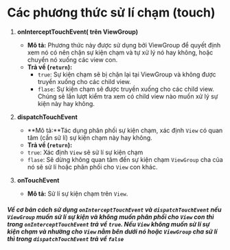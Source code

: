 # Các phương thức sử lí chạm (touch)

1. **onInterceptTouchEvent( trên ViewGroup)**
   - **Mô tả:**  Phương thức này được sử dụng bởi ViewGroup để quyết định xem nó có nên chặn sự kiện chạm và tự xử lý nó hay không, hoặc chuyển nó xuống các view con.
   - **Trả về (`return`):**
     - `true`: Sự kiện chạm sẽ bị chặn lại tại ViewGroup và không được truyền xuống cho các child view.
     - `flase`: Sự kiện chạm sẽ được truyền xuống cho các child view. Chúng sẽ lần lượt kiểm tra xem có child view nào muốn xử lý sự kiện này hay không.
   
2. **dispatchTouchEvent**
   - **Mô tả:**Tác dụng phân phối sự kiện chạm, xác định `View` có quan tâm (cần sử lí) sự kiện chạm này hay không.
   -  **Trả về (`return`):**
     - `true`: Xác định `View` sẽ sử lí sự kiện chạm 
     - `flase`: Sẽ dừng không quan tâm đến sự kiện chạm `ViewGroup` cha của nó sẽ sử lí hoặc phân phối cho `View` con khác.

3. **onTouchEvent**
   - **Mô tả:** Sử lí sự kiện chạm trên  `View`.
   
##### Về cơ bản cách sử dụng `onInterceptTouchEvent` và `dispatchTouchEvent` nếu `ViewGroup` muốn sử lí sự kiện và không muốn phân phối cho `View` con thì trong `onInterceptTouchEvent` trả về `true`. Nếu `View` không muốn sử lí sự kiện chạm và nhường cho  `View` nằm bên dưới nó hoặc `ViewGroup` cha sử lí thì trong `dispatchTouchEvent`  trả về  `false`

